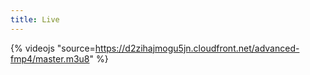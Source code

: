 ```yaml
---
title: Live
---
```


{% videojs "source=https://d2zihajmogu5jn.cloudfront.net/advanced-fmp4/master.m3u8" %}
